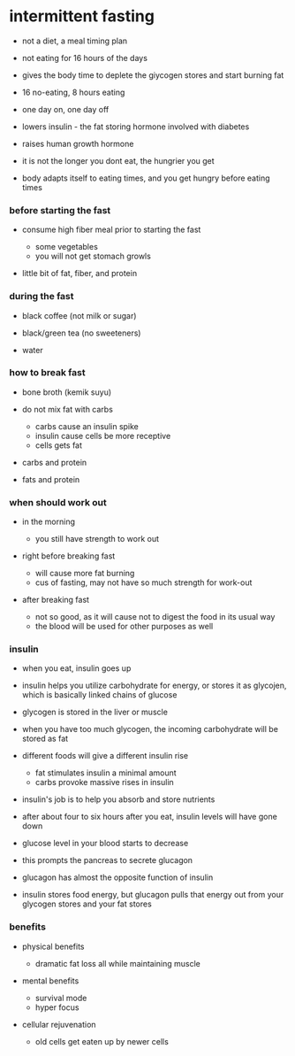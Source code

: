 # intermittent fasting

- not a diet, a meal timing plan 

- not eating for 16 hours of the days

- gives the body time to deplete the giycogen stores and start burning fat

- 16 no-eating, 8 hours eating

- one day on, one day off

- lowers insulin - the fat storing hormone involved with diabetes
- raises human growth hormone

- it is not the longer you dont eat, the hungrier you get
- body adapts itself to eating times, and you get hungry before eating times

### before starting the fast

- consume high fiber meal prior to starting the fast
  - some vegetables
  - you will not get stomach growls

- little bit of fat, fiber, and protein

### during the fast

- black coffee (not milk or sugar)

- black/green tea (no sweeteners)

- water

### how to break fast

- bone broth (kemik suyu)

- do not mix fat with carbs
  - carbs cause an insulin spike
  - insulin cause cells be more receptive
  - cells gets fat

- carbs and protein
- fats and protein

### when should work out

- in the morning
  - you still have strength to work out

- right before breaking fast
  - will cause more fat burning
  - cus of fasting, may not have so much strength for work-out

- after breaking fast
  - not so good, as it will cause not to digest the food in its usual way
  - the blood will be used for other purposes as well


### insulin

- when you eat, insulin goes up

- insulin helps you utilize carbohydrate for energy, or stores it as glycojen,
  which is basically linked chains of glucose

- glycogen is stored in the liver or muscle
- when you have too much glycogen, the incoming carbohydrate will be stored as fat

- different foods will give a different insulin rise
  - fat stimulates insulin a minimal amount
  - carbs provoke massive rises in insulin

- insulin's job is to help you absorb and store nutrients

- after about four to six hours after you eat, insulin levels will have gone down
- glucose level in your blood starts to decrease
- this prompts the pancreas to secrete glucagon

- glucagon has almost the opposite function of insulin

- insulin stores food energy, but glucagon pulls that energy out from your
  glycogen stores and your fat stores

### benefits

- physical benefits
  - dramatic fat loss all while maintaining muscle

- mental benefits
  - survival mode
  - hyper focus

- cellular rejuvenation
  - old cells get eaten up by newer cells
